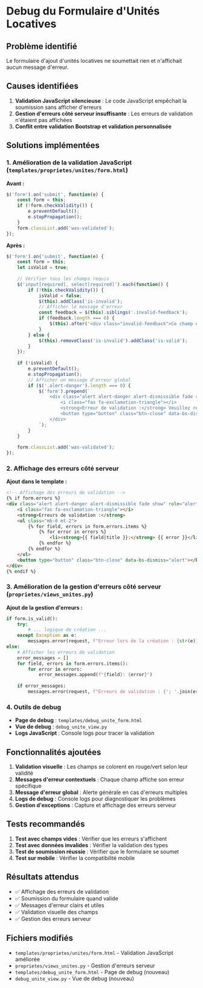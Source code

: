 # Debug du Formulaire d'Unités Locatives

## Problème identifié

Le formulaire d'ajout d'unités locatives ne soumettait rien et n'affichait aucun message d'erreur.

## Causes identifiées

1. **Validation JavaScript silencieuse** : Le code JavaScript empêchait la soumission sans afficher d'erreurs
2. **Gestion d'erreurs côté serveur insuffisante** : Les erreurs de validation n'étaient pas affichées
3. **Conflit entre validation Bootstrap et validation personnalisée**

## Solutions implémentées

### 1. Amélioration de la validation JavaScript (`templates/proprietes/unites/form.html`)

**Avant :**
```javascript
$('form').on('submit', function(e) {
    const form = this;
    if (!form.checkValidity()) {
        e.preventDefault();
        e.stopPropagation();
    }
    form.classList.add('was-validated');
});
```

**Après :**
```javascript
$('form').on('submit', function(e) {
    const form = this;
    let isValid = true;
    
    // Vérifier tous les champs requis
    $('input[required], select[required]').each(function() {
        if (!this.checkValidity()) {
            isValid = false;
            $(this).addClass('is-invalid');
            // Afficher le message d'erreur
            const feedback = $(this).siblings('.invalid-feedback');
            if (feedback.length === 0) {
                $(this).after('<div class="invalid-feedback">Ce champ est obligatoire.</div>');
            }
        } else {
            $(this).removeClass('is-invalid').addClass('is-valid');
        }
    });
    
    if (!isValid) {
        e.preventDefault();
        e.stopPropagation();
        // Afficher un message d'erreur global
        if ($('.alert-danger').length === 0) {
            $('form').prepend(`
                <div class="alert alert-danger alert-dismissible fade show" role="alert">
                    <i class="fas fa-exclamation-triangle"></i>
                    <strong>Erreur de validation :</strong> Veuillez remplir tous les champs obligatoires.
                    <button type="button" class="btn-close" data-bs-dismiss="alert"></button>
                </div>
            `);
        }
    }
    
    form.classList.add('was-validated');
});
```

### 2. Affichage des erreurs côté serveur

**Ajout dans le template :**
```html
<!-- Affichage des erreurs de validation -->
{% if form.errors %}
<div class="alert alert-danger alert-dismissible fade show" role="alert">
    <i class="fas fa-exclamation-triangle"></i>
    <strong>Erreurs de validation :</strong>
    <ul class="mb-0 mt-2">
        {% for field, errors in form.errors.items %}
            {% for error in errors %}
                <li><strong>{{ field|title }}:</strong> {{ error }}</li>
            {% endfor %}
        {% endfor %}
    </ul>
    <button type="button" class="btn-close" data-bs-dismiss="alert"></button>
</div>
{% endif %}
```

### 3. Amélioration de la gestion d'erreurs côté serveur (`proprietes/views_unites.py`)

**Ajout de la gestion d'erreurs :**
```python
if form.is_valid():
    try:
        # ... logique de création ...
    except Exception as e:
        messages.error(request, f"Erreur lors de la création : {str(e)}")
else:
    # Afficher les erreurs de validation
    error_messages = []
    for field, errors in form.errors.items():
        for error in errors:
            error_messages.append(f"{field}: {error}")
    
    if error_messages:
        messages.error(request, f"Erreurs de validation : {'; '.join(error_messages)}")
```

### 4. Outils de debug

- **Page de debug** : `templates/debug_unite_form.html`
- **Vue de debug** : `debug_unite_view.py`
- **Logs JavaScript** : Console logs pour tracer la validation

## Fonctionnalités ajoutées

1. **Validation visuelle** : Les champs se colorent en rouge/vert selon leur validité
2. **Messages d'erreur contextuels** : Chaque champ affiche son erreur spécifique
3. **Message d'erreur global** : Alerte générale en cas d'erreurs multiples
4. **Logs de debug** : Console logs pour diagnostiquer les problèmes
5. **Gestion d'exceptions** : Capture et affichage des erreurs serveur

## Tests recommandés

1. **Test avec champs vides** : Vérifier que les erreurs s'affichent
2. **Test avec données invalides** : Vérifier la validation des types
3. **Test de soumission réussie** : Vérifier que le formulaire se soumet
4. **Test sur mobile** : Vérifier la compatibilité mobile

## Résultats attendus

- ✅ Affichage des erreurs de validation
- ✅ Soumission du formulaire quand valide
- ✅ Messages d'erreur clairs et utiles
- ✅ Validation visuelle des champs
- ✅ Gestion des erreurs serveur

## Fichiers modifiés

- `templates/proprietes/unites/form.html` - Validation JavaScript améliorée
- `proprietes/views_unites.py` - Gestion d'erreurs serveur
- `templates/debug_unite_form.html` - Page de debug (nouveau)
- `debug_unite_view.py` - Vue de debug (nouveau)
